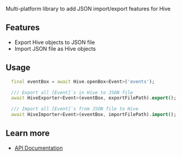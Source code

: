 Multi-platform library to add JSON import/export features for Hive

## Features

- Export Hive objects to JSON file
- Import JSON file as Hive objects

## Usage

```dart
  final eventBox = await Hive.openBox<Event>('events');

  /// Export all [Event]`s in Hive to JSON file
  await HiveExporter<Event>(eventBox, exportFilePath).export();

  /// Import all [Event]`s from JSON file to Hive
  await HiveImporter<Event>(eventBox, importFilePath).import();
```
## Learn more

- [API Documentation](https://pocket-red-fox.github.io/JSON-Hive-Generator/)
